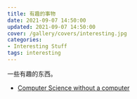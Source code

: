 ```yaml
---
title: 有趣的事物
date: 2021-09-07 14:50:00
updated: 2021-09-07 14:50:00
cover: /gallery/covers/interesting.jpg
categories:
- Interesting Stuff
tags: interesting
---
```


一些有趣的东西。

<!-- more -->

- [Computer Science without a computer](https://csunplugged.org/en/)
